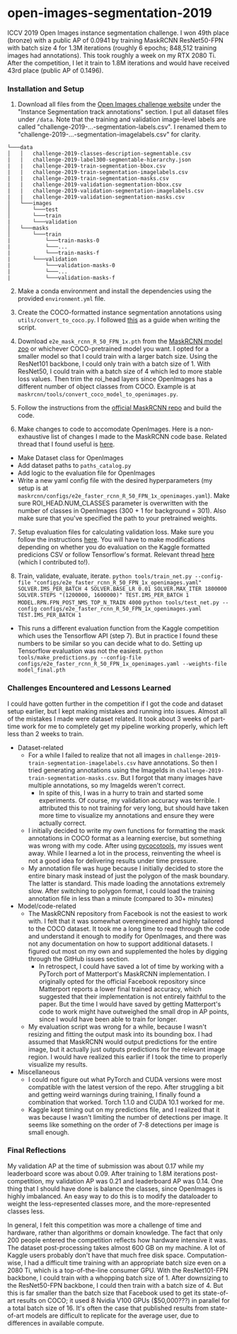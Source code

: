 # open-images-segmentation-2019
ICCV 2019 Open Images instance segmentation challenge. I won 49th place (bronze) with a public AP of 0.0941 by training MaskRCNN ResNet50-FPN with batch size 4 for 1.3M iterations (roughly 6 epochs; 848,512 training images had annotations). This took roughly a week on my RTX 2080 Ti. After the competition, I let it train to 1.8M iterations and would have received 43rd place (public AP of 0.1496).

### Installation and Setup
1. Download all files from the [Open Images challenge website](https://storage.googleapis.com/openimages/web/challenge2019_downloads.html) under the "Instance Segmentation track annotations" section.
I put all dataset files under `/data`. Note that the training and validation image-level labels are called "challenge-2019-...-segmentation-labels.csv". I renamed them to "challenge-2019-...-segmentation-imagelabels.csv" for clarity.

```
└───data
│   │   challenge-2019-classes-description-segmentable.csv
|   |   challenge-2019-label300-segmentable-hierarchy.json
|   |   challenge-2019-train-segmentation-bbox.csv
|   |   challenge-2019-train-segmentation-imagelabels.csv
|   |   challenge-2019-train-segmentation-masks.csv
|   |   challenge-2019-validation-segmentation-bbox.csv
|   |   challenge-2019-validation-segmentation-imagelabels.csv
|   |   challenge-2019-validation-segmentation-masks.csv
│   └───images
│       └───test
│       └───train
|       └───validation
│   └───masks
│       └───train
|           └───train-masks-0
|           └───...
|           └───train-masks-f
|       └───validation
|           └───validation-masks-0
|           └───...
|           └───validation-masks-f
```

2. Make a conda environment and install the dependencies using the provided `environment.yml` file.

3. Create the COCO-formatted instance segmentation annotations using `utils/convert_to_coco.py`. I followed [this](http://www.immersivelimit.com/tutorials/create-coco-annotations-from-scratch) as a guide when writing the script.

4. Download `e2e_mask_rcnn_R_50_FPN_1x.pth` from the [MaskRCNN model zoo](https://github.com/facebookresearch/maskrcnn-benchmark/blob/master/MODEL_ZOO.md) or whichever COCO-pretrained model you want. I opted for a smaller model so that I could train with a larger batch size. Using the ResNet101 backbone, I could only train with a batch size of 1. With ResNet50, I could train with a batch size of 4 which led to more stable loss values. Then trim the roi_head layers since OpenImages has a different number of object classes from COCO. Example is at `maskrcnn/tools/convert_coco_model_to_openimages.py`.

5. Follow the instructions from the [official MaskRCNN repo](https://github.com/facebookresearch/maskrcnn-benchmark) and build the code.

6. Make changes to code to accomodate OpenImages. Here is a non-exhaustive list of changes I made to the MaskRCNN code base. Related thread that I found useful is [here](https://github.com/facebookresearch/maskrcnn-benchmark/issues/521).
- Make Dataset class for OpenImages
- Add dataset paths to `paths_catalog.py`
- Add logic to the evaluation file for OpenImages
- Write a new yaml config file with the desired hyperparameters (my setup is at `maskrcnn/configs/e2e_faster_rcnn_R_50_FPN_1x_openimages.yaml`). Make sure ROI_HEAD.NUM_CLASSES parameter is overwritten with the number of classes in OpenImages (300 + 1 for background = 301). Also make sure that you've specified the path to your pretrained weights.

7. Setup evaluation files for calculating validation loss.
Make sure you follow the instructions [here](https://github.com/tensorflow/models/blob/master/research/object_detection/g3doc/installation.md). You will have to make modifications depending on whether you do evaluation on the Kaggle formatted predicions CSV or follow Tensorflow's format. Relevant thread [here](https://www.kaggle.com/c/open-images-2019-instance-segmentation/discussion/105478) (which I contributed to!).

8. Train, validate, evaluate, iterate.
`python tools/train_net.py --config-file "configs/e2e_faster_rcnn_R_50_FPN_1x_openimages.yaml" SOLVER.IMS_PER_BATCH 4 SOLVER.BASE_LR 0.01 SOLVER.MAX_ITER 1800000 SOLVER.STEPS "(1200000, 1600000)" TEST.IMS_PER_BATCH 1 MODEL.RPN.FPN_POST_NMS_TOP_N_TRAIN 4000`
`python tools/test_net.py --config configs/e2e_faster_rcnn_R_50_FPN_1x_openimages.yaml TEST.IMS_PER_BATCH 1`
  - This runs a different evaluation function from the Kaggle competition which uses the Tensorflow API (step 7). But in practice I found these numbers to be similar so you can decide what to do. Setting up Tensorflow evaluation was not the easiest.
`python tools/make_predictions.py --config-file configs/e2e_faster_rcnn_R_50_FPN_1x_openimages.yaml --weights-file model_final.pth`

### Challenges Encountered and Lessons Learned
I could have gotten further in the competition if I got the code and dataset setup earlier, but I kept making mistakes and running into issues. Almost all of the mistakes I made were dataset related. It took about 3 weeks of part-time work for me to completely get my pipeline working properly, which left less than 2 weeks to train.

- Dataset-related
  - For a while I failed to realize that not all images in `challenge-2019-train-segmentation-imagelabels.csv` have annotations. So then I tried generating annotations using the ImageIds in `challenge-2019-train-segmentation-masks.csv`. But I forgot that many images have multiple annotations, so my ImageIds weren't correct.
    - In spite of this, I was in a hurry to train and started some experiments. Of course, my validation accuracy was terrible. I attributed this to not training for very long, but should have taken more time to visualize my annotations and ensure they were actually correct.
  - I initially decided to write my own functions for formatting the mask annotations in COCO format as a learning exercise, but something was wrong with my code. After using [pycocotools](https://github.com/cocodataset/cocoapi/tree/master/PythonAPI/pycocotools), my issues went away. While I learned a lot in the process, reinventing the wheel is not a good idea for delivering results under time pressure.
  - My annotation file was huge because I initially decided to store the entire binary mask instead of just the polygon of the mask boundary. The latter is standard. This made loading the annotations extremely slow. After switching to polygon format, I could load the training annotation file in less than a minute (compared to 30+ minutes)
- Model/code-related
  - The MaskRCNN repository from Facebook is not the easiest to work with. I felt that it was somewhat overengineered and highly tailored to the COCO dataset. It took me a long time to read through the code and understand it enough to modify for OpenImages, and there was not any documentation on how to support additional datasets. I figured out most on my own and supplemented the holes by digging through the GitHub issues section.
    - In retrospect, I could have saved a lot of time by working with a PyTorch port of Matterport's MaskRCNN implementation. I originally opted for the official Facebook repository since Matterport reports a lower final trained accuracy, which suggested that their implementation is not entirely faithful to the paper. But the time I would have saved by getting Matterport's code to work might have outweighed the small drop in AP points, since I would have been able to train for longer.
  - My evaluation script was wrong for a while, because I wasn't resizing and fitting the output mask into its bounding box. I had assumed that MaskRCNN would output predictions for the entire image, but it actually just outputs predictions for the relevant image region. I would have realized this earlier if I took the time to properly visualize my results.
- Miscellaneous
  - I could not figure out what PyTorch and CUDA versions were most compatible with the latest version of the repo. After struggling a bit and getting weird warnings during training, I finally found a combination that worked. Torch 1.1.0 and CUDA 10.1 worked for me.
  - Kaggle kept timing out on my predictions file, and I realized that it was because I wasn't limiting the number of detections per image. It seems like something on the order of 7-8 detections per image is small enough.

### Final Reflections
My validation AP at the time of submission was about 0.17 while my leaderboard score was about 0.09. After training to 1.8M iterations post-competition, my validation AP was 0.21 and leaderboard AP was 0.14. One thing that I should have done is balance the classes, since OpenImages is highly imbalanced. An easy way to do this is to modify the dataloader to weight the less-represented classes more, and the more-represented classes less.

In general, I felt this competition was more a challenge of time and hardware, rather than algorithms or domain knowledge. The fact that only 200 people entered the competition reflects how hardware intensive it was. The dataset post-processing takes almost 600 GB on my machine. A lot of Kaggle users probably don't have that much free disk space. Computation-wise, I had a difficult time training with an appropriate batch size even on a 2080 Ti, which is a top-of-the-line consumer GPU. With the ResNet101-FPN backbone, I could train with a whopping batch size of 1. After downsizing to the ResNet50-FPN backbone, I could then train with a batch size of 4. But this is far smaller than the batch size that Facebook used to get its state-of-art results on COCO; it used 8 Nvidia V100 GPUs ($50,000???) in parallel for a total batch size of 16. It's often the case that published results from state-of-art models are difficult to replicate for the average user, due to differences in available compute.

